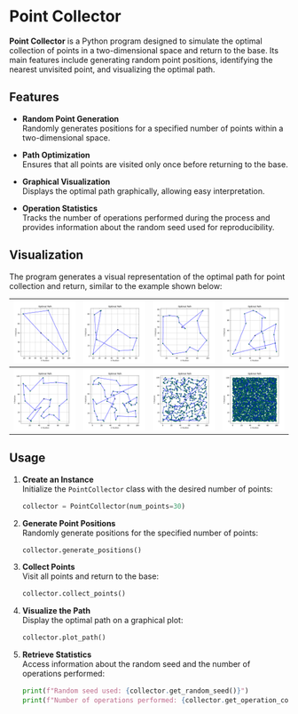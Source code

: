 # Point Collector

**Point Collector** is a Python program designed to simulate the optimal collection of points in a two-dimensional space and return to the base. Its main features include generating random point positions, identifying the nearest unvisited point, and visualizing the optimal path.

## Features

- **Random Point Generation**  
  Randomly generates positions for a specified number of points within a two-dimensional space.

- **Path Optimization**  
  Ensures that all points are visited only once before returning to the base.

- **Graphical Visualization**  
  Displays the optimal path graphically, allowing easy interpretation.

- **Operation Statistics**  
  Tracks the number of operations performed during the process and provides information about the random seed used for reproducibility.

## Visualization

The program generates a visual representation of the optimal path for point collection and return, similar to the example shown below:

| <img src="https://raw.githubusercontent.com/rempetro/optimal-path/refs/heads/main/examples/005.png" alt="Optimal Path for 5 Points" width="200px"> | <img src="https://raw.githubusercontent.com/rempetro/optimal-path/refs/heads/main/examples/010.png" alt="Optimal Path for 10 Points" width="200px"> | <img src="https://raw.githubusercontent.com/rempetro/optimal-path/refs/heads/main/examples/015.png" alt="Optimal Path for 15 Points" width="200px"> | <img src="https://raw.githubusercontent.com/rempetro/optimal-path/refs/heads/main/examples/020.png" alt="Optimal Path for 20 Points" width="200px"> |
|---|---|---|---|
| <img src="https://raw.githubusercontent.com/rempetro/optimal-path/refs/heads/main/examples/025.png" alt="Optimal Path for 25 Points" width="200px"> | <img src="https://raw.githubusercontent.com/rempetro/optimal-path/refs/heads/main/examples/050.png" alt="Optimal Path for 50 Points" width="200px"> | <img src="https://raw.githubusercontent.com/rempetro/optimal-path/refs/heads/main/examples/500.png" alt="Optimal Path for 500 Points" width="200px"> | <img src="https://raw.githubusercontent.com/rempetro/optimal-path/refs/heads/main/examples/5000.png" alt="Optimal Path for 5000 Points" width="200px"> |
## Usage

1. **Create an Instance**  
   Initialize the `PointCollector` class with the desired number of points:
   ```python
   collector = PointCollector(num_points=30)

2. **Generate Point Positions**  
   Randomly generate positions for the specified number of points:
   ```python
   collector.generate_positions()
   
3. **Collect Points**  
   Visit all points and return to the base:
   ```python
   collector.collect_points()
   
4. **Visualize the Path**  
   Display the optimal path on a graphical plot:
   ```python
   collector.plot_path()
   
5. **Retrieve Statistics**  
   Access information about the random seed and the number of operations performed:
   ```python
   print(f"Random seed used: {collector.get_random_seed()}")
   print(f"Number of operations performed: {collector.get_operation_count()}
